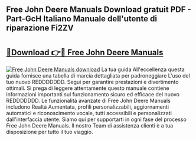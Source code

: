 ## Free John Deere Manuals Download gratuit PDF - Part-GcH Italiano Manuale dell'utente di riparazione Fi2ZV

# <h2><a href="http://dffdrre.blite.top/?on=Free+John+Deere+Manuals">🔗Download 👉🔴 Free John Deere Manuals</a></h2>

[![Free John Deere Manuals download](https://i.imgur.com/lujVjoI.png)](http://dffdrre.blite.top/?on=Free+John+Deere+Manuals)
La tua guida All'eccellenza questa guida fornisce una tabella di marcia dettagliata per padroneggiare L'uso del tuo nuovo REDDDDDDD. Segui per garantire prestazioni e divertimento ottimali. Si prega di leggere attentamente questo manuale contiene informazioni importanti sul funzionamento sicuro ed efficace del nuovo REDDDDDDD. Le funzionalità avanzate di Free John Deere Manuals includono Realtà Aumentata, profili personalizzabili, aggiornamenti automatici e riconoscimento vocale, tutti accessibili e personalizzati dall'interfaccia utente. Siamo qui per supportarti in ogni fase del processo Free John Deere Manuals. Il nostro Team di assistenza clienti è a tua disposizione per tutto il tuo viaggio.
